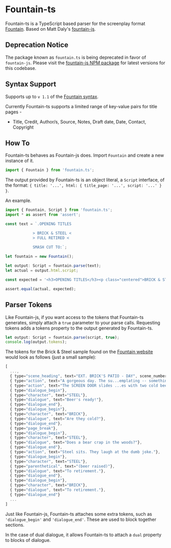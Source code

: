 # Fountain-ts

Fountain-ts is a TypeScript based parser for the screenplay format [Fountain](http://fountain.io/). Based on Matt Daly's [fountain-js](https://github.com/mattdaly/Fountain.js).

## Deprecation Notice

The package known as `fountain.ts` is being deprecated in favor of `fountain-js`. Please visit the [fountain-js NPM package](https://www.npmjs.com/package/fountain-js) for latest versions for this codebase.

## Syntax Support

Supports up to `v 1.1` of the [Fountain syntax](https://www.fountain.io/syntax#section-changes).

Currently Fountain-ts supports a limited range of key-value pairs for title pages -

* Title, Credit, Author/s, Source, Notes, Draft date, Date, Contact, Copyright

## How To

Fountain-ts behaves as Fountain-js does. Import `Fountain` and create a new instance of it.

``` Typescript
import { Fountain } from 'fountain.ts';
```

The output provided by Fountain-ts is an object literal, a `Script` interface, of the format: `{ title: '...', html: { title_page: '...', script: '...' } }`.

An example.

``` Typescript
import { Fountain, Script } from 'fountain.ts';
import * as assert from 'assert';

const text = `.OPENING TITLES

            > BRICK & STEEL <
            > FULL RETIRED <

            SMASH CUT TO:`;
        
let fountain = new Fountain();

let output: Script = fountain.parse(text);
let actual = output.html.script;

const expected = '<h3>OPENING TITLES</h3><p class="centered">BRICK & STEEL <br /> FULL RETIRED</p><h2>SMASH CUT TO:</h2>';

assert.equal(actual, expected);
```

## Parser Tokens

Like Fountain-js, if you want access to the tokens that Fountain-ts generates, simply attach a `true` parameter to your parse calls. Requesting tokens adds a tokens property to the output generated by Fountain-ts.

``` Typescript
let output: Script = fountain.parse(script, true);
console.log(output.tokens);
```

The tokens for the Brick & Steel sample found on the [Fountain website](http://fountain.io/) would look as follows (just a small sample):

``` Javascript
[ 
  ..., 
  { type="scene_heading", text="EXT. BRICK'S PATIO - DAY", scene_number="1"}, 
  { type="action", text="A gorgeous day. The su...emplating -- something."}, 
  { type="action", text="The SCREEN DOOR slides ...es with two cold beers."},  
  { type="dialogue_begin"}, 
  { type="character", text="STEEL"}, 
  { type="dialogue", text="Beer's ready!"}, 
  { type="dialogue_end"}, 
  { type="dialogue_begin"}, 
  { type="character", text="BRICK"}, 
  { type="dialogue", text="Are they cold?"}, 
  { type="dialogue_end"}, 
  { type="page_break"}, 
  { type="dialogue_begin"}, 
  { type="character", text="STEEL"}, 
  { type="dialogue", text="Does a bear crap in the woods?"}, 
  { type="dialogue_end"}, 
  { type="action", text="Steel sits. They laugh at the dumb joke."},
  { type="dialogue_begin"}, 
  { type="character", text="STEEL"}, 
  { type="parenthetical", text="(beer raised)"}, 
  { type="dialogue", text="To retirement."}, 
  { type="dialogue_end"}, 
  { type="dialogue_begin"}, 
  { type="character", text="BRICK"}, 
  { type="dialogue", text="To retirement."}, 
  { type="dialogue_end"}
  ...
]
```

Just like Fountain-js, Fountain-ts attaches some extra tokens, such as `'dialogue_begin'` and `'dialogue_end'`. These are used to block together sections.

In the case of dual dialogue, it allows Fountain-ts to attach a `dual` property to blocks of dialogue.

